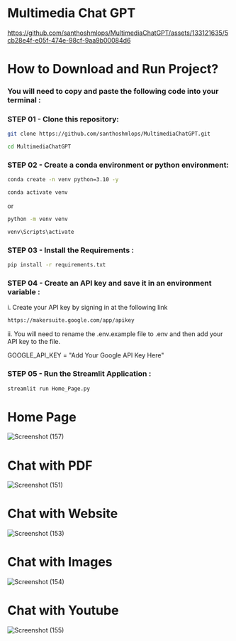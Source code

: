 # Multimedia Chat GPT

https://github.com/santhoshmlops/MultimediaChatGPT/assets/133121635/5cb28e4f-e05f-474e-98cf-9aa9b00084d6

# How to Download and Run Project?
### You will need to copy and paste the following code into your terminal :

### STEP 01 - Clone this repository:

```bash
git clone https://github.com/santhoshmlops/MultimediaChatGPT.git
```
```bash
cd MultimediaChatGPT
```

### STEP 02 - Create a conda environment or python environment:

```bash
conda create -n venv python=3.10 -y
```

```bash
conda activate venv
```
or

```bash
python -m venv venv
```

```bash
venv\Scripts\activate
```

### STEP 03 - Install the Requirements : 
```bash
pip install -r requirements.txt
```
### STEP 04 - Create an API key and save it in an environment variable : 

i.  Create your API key by signing in at the following link
```bash
https://makersuite.google.com/app/apikey
```

ii. You will need to rename the .env.example file to .env and then add your API key to the file.

GOOGLE_API_KEY = "Add Your Google API Key Here"

### STEP 05 - Run the Streamlit Application : 
```bash
streamlit run Home_Page.py
```

# Home Page
![Screenshot (157)](https://github.com/santhoshmlops/MultimediaChatGPT/assets/133121635/879e1848-96d0-438f-bdb4-39402fa1a660)
# Chat with PDF
![Screenshot (151)](https://github.com/santhoshmlops/MultimediaChatGPT/assets/133121635/80ec618c-d30a-4500-b240-872f7351b590)
# Chat with Website
![Screenshot (153)](https://github.com/santhoshmlops/MultimediaChatGPT/assets/133121635/b46145a2-9b71-4831-b98a-75ea8e4faa63)
# Chat with Images
![Screenshot (154)](https://github.com/santhoshmlops/MultimediaChatGPT/assets/133121635/2a7e207c-56e2-4f34-8d13-2cdd1cb3d20f)
# Chat with Youtube
![Screenshot (155)](https://github.com/santhoshmlops/MultimediaChatGPT/assets/133121635/c332bf7c-ec44-49eb-9284-7b861a51b2c5)





